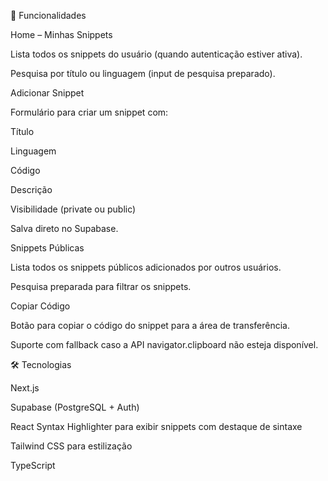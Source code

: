 🚀 Funcionalidades

Home – Minhas Snippets

Lista todos os snippets do usuário (quando autenticação estiver ativa).

Pesquisa por título ou linguagem (input de pesquisa preparado).

Adicionar Snippet

Formulário para criar um snippet com:

Título

Linguagem

Código

Descrição

Visibilidade (private ou public)

Salva direto no Supabase.

Snippets Públicas

Lista todos os snippets públicos adicionados por outros usuários.

Pesquisa preparada para filtrar os snippets.

Copiar Código

Botão para copiar o código do snippet para a área de transferência.

Suporte com fallback caso a API navigator.clipboard não esteja disponível.

🛠 Tecnologias

Next.js

Supabase
 (PostgreSQL + Auth)

React Syntax Highlighter
 para exibir snippets com destaque de sintaxe

Tailwind CSS para estilização

TypeScript